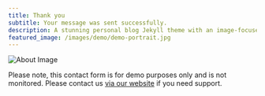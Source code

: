 ```yaml
---
title: Thank you
subtitle: Your message was sent successfully.
description: A stunning personal blog Jekyll theme with an image-focused design.
featured_image: /images/demo/demo-portrait.jpg
---
```


![About Image](/images/demo/about.jpg)

Please note, this contact form is for demo purposes only and is not monitored. Please contact us [via our website](https://jekyllthemes.io) if you need support.
